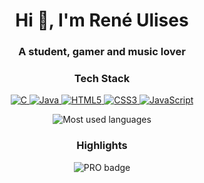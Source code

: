 

<!-- Profile header -->
<h1 align="center">Hi 👋, I'm René Ulises</h1>
<h3 align="center">A student, gamer and music lover</h3>

<!-- Social media links -->


<!-- Tech stack -->
<h3 align="center">Tech Stack</h3>
<p align="center">
  <a href="https://www.cprogramming.com/" target="_blank">
    <img src="https://img.icons8.com/color/48/000000/c-programming.png" alt="C"/>
  </a>
  <a href="https://www.java.com" target="_blank">
    <img src="https://img.icons8.com/color/48/000000/java-coffee-cup-logo.png" alt="Java"/>
  </a>
  <a href="https://developer.mozilla.org/en-US/docs/Web/HTML" target="_blank">
    <img src="https://img.icons8.com/color/48/000000/html-5.png" alt="HTML5"/>
  </a>
  <a href="https://developer.mozilla.org/en-US/docs/Web/CSS" target="_blank">
    <img src="https://img.icons8.com/color/48/000000/css3.png" alt="CSS3"/>
  </a>
  <a href="https://www.javascript.com/" target="_blank">
    <img src="https://img.icons8.com/color/48/000000/javascript.png" alt="JavaScript"/>
  </a>
</p>


<!-- Most used languages -->
<p align="center">
  <img src="https://github-readme-stats.vercel.app/api/top-langs/?username=GODZ255GG&layout=compact&theme=dark" alt="Most used languages" />
</p>

<!-- Highlights -->
<h3 align="center">Highlights</h3>
<p align="center">
  <img src="https://img.shields.io/badge/-PRO-brightgreen" alt="PRO badge"/>
</p>
